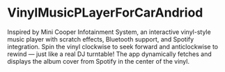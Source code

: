 # VinylMusicPLayerForCarAndriod
Inspired by Mini Cooper Infotainment System, an interactive vinyl-style music player with scratch effects, Bluetooth support, and Spotify integration. Spin the vinyl clockwise to seek forward and anticlockwise to rewind — just like a real DJ turntable! The app dynamically fetches and displays the album cover from Spotify in the center of the vinyl.
